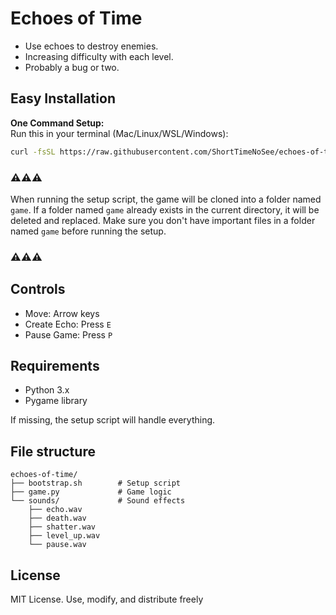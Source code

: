 # Echoes of Time
* Use echoes to destroy enemies.
* Increasing difficulty with each level.
* Probably a bug or two.

## Easy Installation
**One Command Setup:**  
Run this in your terminal (Mac/Linux/WSL/Windows):
```bash
curl -fsSL https://raw.githubusercontent.com/ShortTimeNoSee/echoes-of-time/main/bootstrap.sh | bash
```
### ⚠️⚠️⚠️
When running the setup script, the game will be cloned into a folder named `game`. If a folder named `game` already exists in the current directory, it will be deleted and replaced. Make sure you don't have important files in a folder named `game` before running the setup.
### ⚠️⚠️⚠️

## Controls
* Move: Arrow keys
* Create Echo: Press `E`
* Pause Game: Press `P`

## Requirements
* Python 3.x
* Pygame library

If missing, the setup script will handle everything.

## File structure
```
echoes-of-time/
├── bootstrap.sh        # Setup script
├── game.py             # Game logic
└── sounds/             # Sound effects
    ├── echo.wav
    ├── death.wav
    ├── shatter.wav
    ├── level_up.wav
    └── pause.wav
```

## License
MIT License. Use, modify, and distribute freely
